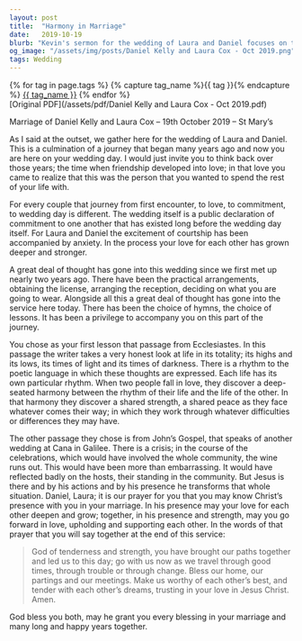 ```yaml
---
layout: post
title:  "Harmony in Marriage"
date:   2019-10-19
blurb: "Kevin's sermon for the wedding of Laura and Daniel focuses on the journey of love and commitment leading to marriage. He speaks about the unique rhythm of life each person has and how love finds harmony between these rhythms. The sermon draws from Ecclesiastes and John's Gospel, highlighting life's highs and lows and the transformative presence of Christ in marriage."
og_image: "/assets/img/posts/Daniel Kelly and Laura Cox - Oct 2019.png"
tags: Wedding
---    
```

<div class="tag-pills">
  {% for tag in page.tags %}
    {% capture tag_name %}{{ tag }}{% endcapture %}
    <a href="{{ site.baseurl }}/tag/{{ tag_name }}" class="tag-pill">{{ tag_name }}</a>
  {% endfor %}
</div>
[Original PDF](/assets/pdf/Daniel Kelly and Laura Cox - Oct 2019.pdf)

Marriage of Daniel Kelly and Laura Cox – 19th October 2019 – St Mary’s

As I said at the outset, we gather here for the wedding of Laura and Daniel. This is a culmination of a journey that began many years ago and now you are here on your wedding day. I would just invite you to think back over those years; the time when friendship developed into love; in that love you came to realize that this was the person that you wanted to spend the rest of your life with.

For every couple that journey from first encounter, to love, to commitment, to wedding day is different. The wedding itself is a public declaration of commitment to one another that has existed long before the wedding day itself. For Laura and Daniel the excitement of courtship has been accompanied by anxiety. In the process your love for each other has grown deeper and stronger.

A great deal of thought has gone into this wedding since we first met up nearly two years ago. There have been the practical arrangements, obtaining the license, arranging the reception, deciding on what you are going to wear. Alongside all this a great deal of thought has gone into the service here today. There has been the choice of hymns, the choice of lessons. It has been a privilege to accompany you on this part of the journey.

You chose as your first lesson that passage from Ecclesiastes. In this passage the writer takes a very honest look at life in its totality; its highs and its lows, its times of light and its times of darkness. There is a rhythm to the poetic language in which these thoughts are expressed. Each life has its own particular rhythm. When two people fall in love, they discover a deep-seated harmony between the rhythm of their life and the life of the other. In that harmony they discover a shared strength, a shared peace as they face whatever comes their way; in which they work through whatever difficulties or differences they may have.

The other passage they chose is from John’s Gospel, that speaks of another wedding at Cana in Galilee. There is a crisis; in the course of the celebrations, which would have involved the whole community, the wine runs out. This would have been more than embarrassing. It would have reflected badly on the hosts, their standing in the community. But Jesus is there and by his actions and by his presence he transforms that whole situation. Daniel, Laura; it is our prayer for you that you may know Christ’s presence with you in your marriage. In his presence may your love for each other deepen and grow; together, in his presence and strength, may you go forward in love, upholding and supporting each other. In the words of that prayer that you will say together at the end of this service:

> God of tenderness and strength,
> you have brought our paths together
> and led us to this day;
> go with us now as we travel through good times,
> through trouble or through change.
> Bless our home, our partings and our meetings.
> Make us worthy of each other’s best,
> and tender with each other’s dreams,
> trusting in your love in Jesus Christ. Amen.

God bless you both, may he grant you every blessing in your marriage and many long and happy years together.
